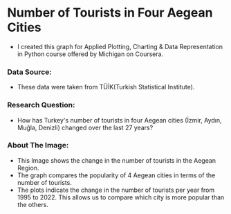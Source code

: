 # Number of Tourists in Four Aegean Cities

- I created this graph for Applied Plotting, Charting & Data Representation in Python course offered by Michigan on Coursera.

### Data Source:

- These data were taken from TÜİK(Turkish Statistical Institute).

### Research Question:

- How has Turkey's number of tourists in four Aegean cities (İzmir, Aydın, Muğla, Denizli) changed over the last 27 years?

### About The Image:

- This Image shows the change in the number of tourists in the Aegean Region.
- The graph compares the popularity of 4 Aegean cities in terms of the number of tourists.
- The plots indicate the change in the number of tourists per year from 1995 to 2022. This allows us to compare which city is more popular than the others.
